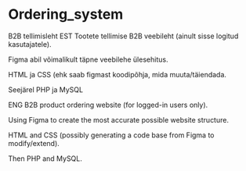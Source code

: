 # Ordering_system
B2B tellimisleht
EST
Tootete tellimise B2B veebileht (ainult sisse logitud kasutajatele).  

Figma abil võimalikult täpne veebilehe ülesehitus. 

HTML ja CSS (ehk saab figmast koodipõhja, mida muuta/täiendada. 

Seejärel PHP ja MySQL 

ENG
B2B product ordering website (for logged-in users only).

Using Figma to create the most accurate possible website structure.

HTML and CSS (possibly generating a code base from Figma to modify/extend).

Then PHP and MySQL.
